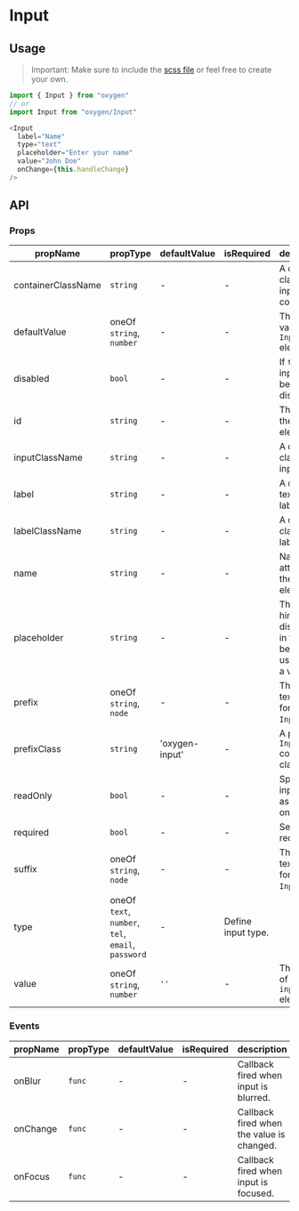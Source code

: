 # Input

## Usage
> Important: Make sure to include the [scss file](https://github.com/carwale/oxygen/blob/master/src/Input/style/input.scss) or feel free to create your own.
```js
import { Input } from "oxygen"
// or
import Input from "oxygen/Input"

<Input
  label="Name"
  type="text"
  placeholder="Enter your name"
  value="John Doe"
  onChange={this.handleChange}
/>
```

## API

### Props

| propName | propType | defaultValue | isRequired | description |
| -------- | -------- | ------------ | ---------- | ----------- |
| containerClassName | `string` | - | - | A custom class for input container. |
| defaultValue | oneOf `string`, `number` | - | - | The default value of the `Input` element. |
| disabled | `bool` | - | - |	If `true`, the input will be disabled. |
| id | `string` | - | - | The `id` of the `input` element. |
| inputClassName | `string` | - | - | A custom class for input. |
| label | `string` | - | - | A custom text for label. |
| labelClassName | `string` | - | - | A custom class for label. |
| name | `string` | - | - | Name attribute of the `input` element. |
| placeholder | `string` | - | - | The short hint displayed in the input before the user enters a value. |
| prefix | oneOf `string`, `node` | - | - | The prefix text/icon for the `Input`. |
| prefixClass | `string` | 'oxygen-input' | - | A prefix for `Input` component classes. |
| readOnly | `bool` | - | - | Specify an input field as read-only. |
| required | `bool` | - | - | Set field as required. |
| suffix | oneOf `string`, `node` | - | - | The suffix text/icon for the `Input`. |
| type | oneOf `text`, `number`, `tel`, `email`, `password` | - | Define input type. |
| value | oneOf `string`, `number` | `''` | - | The value of the `input` element. |


### Events

| propName | propType | defaultValue | isRequired | description |
| -------- | -------- | ------------ | ---------- | ----------- |
| onBlur | `func` | - | - | Callback fired when input is blurred. |
| onChange | `func` | - | - | Callback fired when the value is changed. |
| onFocus | `func` | - | - | Callback fired when input is focused. |
